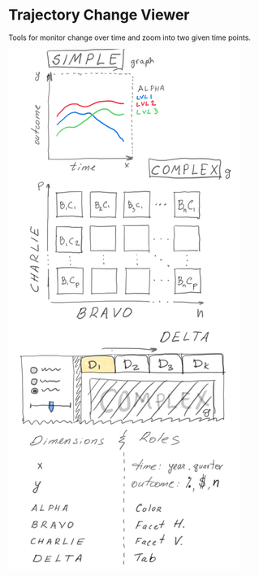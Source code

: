 #  Trajectory Change Viewer

Tools for monitor change over time and zoom into two given time points. 

![](./libs/images/tcv-draft-1.jpg)